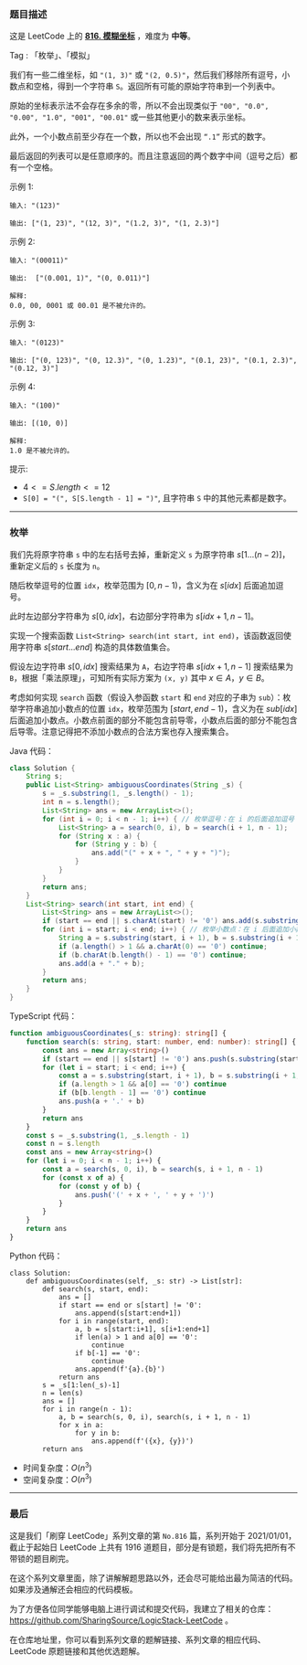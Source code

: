 ### 题目描述

这是 LeetCode 上的 **[816. 模糊坐标](https://leetcode.cn/problems/ambiguous-coordinates/solution/by-ac_oier-sbxl/)** ，难度为 **中等**。

Tag : 「枚举」、「模拟」



我们有一些二维坐标，如 `"(1, 3)"` 或 `"(2, 0.5)"`，然后我们移除所有逗号，小数点和空格，得到一个字符串 `S`。返回所有可能的原始字符串到一个列表中。

原始的坐标表示法不会存在多余的零，所以不会出现类似于 `"00", "0.0", "0.00", "1.0", "001", "00.01"` 或一些其他更小的数来表示坐标。

此外，一个小数点前至少存在一个数，所以也不会出现 `“.1”` 形式的数字。

最后返回的列表可以是任意顺序的。而且注意返回的两个数字中间（逗号之后）都有一个空格。

示例 1:
```
输入: "(123)"

输出: ["(1, 23)", "(12, 3)", "(1.2, 3)", "(1, 2.3)"]
```
示例 2:
```
输入: "(00011)"

输出:  ["(0.001, 1)", "(0, 0.011)"]

解释: 
0.0, 00, 0001 或 00.01 是不被允许的。
```
示例 3:
```
输入: "(0123)"

输出: ["(0, 123)", "(0, 12.3)", "(0, 1.23)", "(0.1, 23)", "(0.1, 2.3)", "(0.12, 3)"]
```
示例 4:
```
输入: "(100)"

输出: [(10, 0)]

解释: 
1.0 是不被允许的。
```

提示:
* $4 <= S.length <= 12$
* `S[0] = "(", S[S.length - 1] = ")"`, 且字符串 `S` 中的其他元素都是数字。

---

### 枚举

我们先将原字符串 `s` 中的左右括号去掉，重新定义 `s` 为原字符串 $s[1...(n - 2)]$，重新定义后的 `s` 长度为 `n`。

随后枚举逗号的位置 `idx`，枚举范围为 $[0, n - 1)$，含义为在 $s[idx]$ 后面追加逗号。

此时左边部分字符串为 $s[0, idx]$，右边部分字符串为 $s[idx + 1, n - 1]$。

实现一个搜索函数 `List<String> search(int start, int end)`，该函数返回使用字符串 $s[start...end]$ 构造的具体数值集合。

假设左边字符串 $s[0, idx]$ 搜索结果为 `A`，右边字符串 $s[idx + 1, n - 1]$ 搜索结果为 `B`，根据「乘法原理」，可知所有实际方案为 `(x, y)` 其中 $x \in A$，$y \in B$。

考虑如何实现 `search` 函数（假设入参函数 `start` 和 `end` 对应的子串为 `sub`）：枚举字符串追加小数点的位置 `idx`，枚举范围为 $[start, end - 1)$，含义为在 $sub[idx]$ 后面追加小数点。小数点前面的部分不能包含前导零，小数点后面的部分不能包含后导零。注意记得把不添加小数点的合法方案也存入搜索集合。

Java 代码：
```Java
class Solution {
    String s;
    public List<String> ambiguousCoordinates(String _s) {
        s = _s.substring(1, _s.length() - 1);
        int n = s.length();
        List<String> ans = new ArrayList<>();
        for (int i = 0; i < n - 1; i++) { // 枚举逗号：在 i 的后面追加逗号
            List<String> a = search(0, i), b = search(i + 1, n - 1);
            for (String x : a) {
                for (String y : b) {
                    ans.add("(" + x + ", " + y + ")");
                }
            }
        }
        return ans;
    }
    List<String> search(int start, int end) {
        List<String> ans = new ArrayList<>();
        if (start == end || s.charAt(start) != '0') ans.add(s.substring(start, end + 1));
        for (int i = start; i < end; i++) { // 枚举小数点：在 i 后面追加小数点
            String a = s.substring(start, i + 1), b = s.substring(i + 1, end + 1);
            if (a.length() > 1 && a.charAt(0) == '0') continue;
            if (b.charAt(b.length() - 1) == '0') continue;
            ans.add(a + "." + b);
        }
        return ans;
    }
}
```
TypeScript 代码：
```TypeScript
function ambiguousCoordinates(_s: string): string[] {
    function search(s: string, start: number, end: number): string[] {
        const ans = new Array<string>()
        if (start == end || s[start] != '0') ans.push(s.substring(start, end + 1))
        for (let i = start; i < end; i++) {
            const a = s.substring(start, i + 1), b = s.substring(i + 1, end + 1)
            if (a.length > 1 && a[0] == '0') continue
            if (b[b.length - 1] == '0') continue
            ans.push(a + '.' + b)
        }
        return ans
    }
    const s = _s.substring(1, _s.length - 1)
    const n = s.length
    const ans = new Array<string>()
    for (let i = 0; i < n - 1; i++) {
        const a = search(s, 0, i), b = search(s, i + 1, n - 1)
        for (const x of a) {
            for (const y of b) {
                ans.push('(' + x + ', ' + y + ')')
            }
        }
    }
    return ans
}
```
Python 代码：
```Python3
class Solution:
    def ambiguousCoordinates(self, _s: str) -> List[str]:
        def search(s, start, end):
            ans = []
            if start == end or s[start] != '0':
                ans.append(s[start:end+1])
            for i in range(start, end):
                a, b = s[start:i+1], s[i+1:end+1]
                if len(a) > 1 and a[0] == '0':
                    continue
                if b[-1] == '0':
                    continue
                ans.append(f'{a}.{b}')
            return ans
        s = _s[1:len(_s)-1]
        n = len(s)
        ans = []
        for i in range(n - 1):
            a, b = search(s, 0, i), search(s, i + 1, n - 1)
            for x in a:
                for y in b:
                    ans.append(f'({x}, {y})')
        return ans
```
* 时间复杂度：$O(n^3)$
* 空间复杂度：$O(n^3)$

---

### 最后

这是我们「刷穿 LeetCode」系列文章的第 `No.816` 篇，系列开始于 2021/01/01，截止于起始日 LeetCode 上共有 1916 道题目，部分是有锁题，我们将先把所有不带锁的题目刷完。

在这个系列文章里面，除了讲解解题思路以外，还会尽可能给出最为简洁的代码。如果涉及通解还会相应的代码模板。

为了方便各位同学能够电脑上进行调试和提交代码，我建立了相关的仓库：https://github.com/SharingSource/LogicStack-LeetCode 。

在仓库地址里，你可以看到系列文章的题解链接、系列文章的相应代码、LeetCode 原题链接和其他优选题解。

